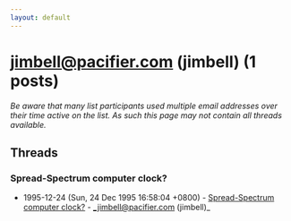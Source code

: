 ```yaml
---
layout: default
---
```


# jimbell@pacifier.com (jimbell) (1 posts)

_Be aware that many list participants used multiple email addresses over their time active on the list. As such this page may not contain all threads available._

## Threads

### Spread-Spectrum computer clock?
+ 1995-12-24 (Sun, 24 Dec 1995 16:58:04 +0800) - [Spread-Spectrum computer clock?](/archive/1995/12/4f81151ef0af297888906da57e77c4245efae68b9e8caed092021e93eb423dfd) - _jimbell@pacifier.com (jimbell)_

